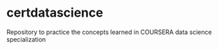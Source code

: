 # certdatascience
Repository to practice the concepts learned in COURSERA data science specialization
